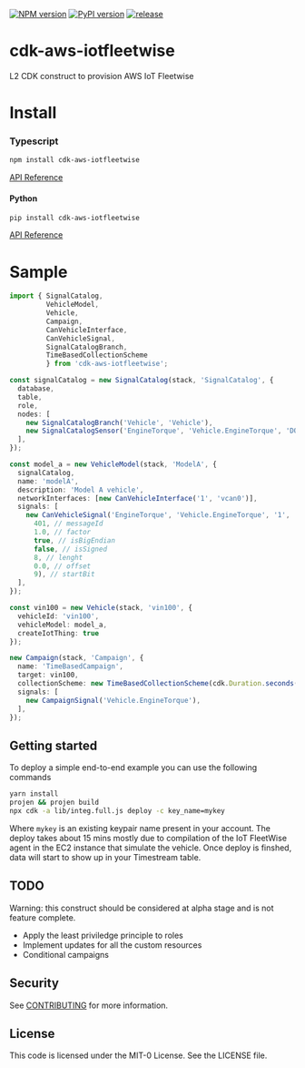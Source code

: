 [![NPM version](https://badge.fury.io/js/cdk-aws-iotfleetwise.svg)](https://badge.fury.io/js/cdk-aws-iotfleetwise)
[![PyPI version](https://badge.fury.io/py/cdk-aws-iotfleetwise.svg)](https://badge.fury.io/py/cdk-aws-iotfleetwise)
[![release](https://github.com/aws-samples/cdk-aws-iotfleetwise/actions/workflows/release.yml/badge.svg)](https://github.com/aws-samples/cdk-aws-iotfleetwise/actions/workflows/release.yml)

# cdk-aws-iotfleetwise

L2 CDK construct to provision AWS IoT Fleetwise

# Install

### Typescript

```sh
npm install cdk-aws-iotfleetwise 
```

[API Reference](doc/api-typescript.md)

#### Python

```sh
pip install cdk-aws-iotfleetwise 
```

[API Reference](doc/api-python.md)

# Sample

```ts
import { SignalCatalog, 
         VehicleModel, 
         Vehicle, 
         Campaign, 
         CanVehicleInterface, 
         CanVehicleSignal,
         SignalCatalogBranch,
         TimeBasedCollectionScheme
         } from 'cdk-aws-iotfleetwise';

const signalCatalog = new SignalCatalog(stack, 'SignalCatalog', {
  database,
  table,
  role,
  nodes: [
    new SignalCatalogBranch('Vehicle', 'Vehicle'),
    new SignalCatalogSensor('EngineTorque', 'Vehicle.EngineTorque', 'DOUBLE'),
  ],
});

const model_a = new VehicleModel(stack, 'ModelA', {
  signalCatalog,
  name: 'modelA',
  description: 'Model A vehicle',
  networkInterfaces: [new CanVehicleInterface('1', 'vcan0')],
  signals: [
    new CanVehicleSignal('EngineTorque', 'Vehicle.EngineTorque', '1',
      401, // messageId
      1.0, // factor
      true, // isBigEndian
      false, // isSigned
      8, // lenght
      0.0, // offset
      9), // startBit
  ],
});

const vin100 = new Vehicle(stack, 'vin100', {
  vehicleId: 'vin100',
  vehicleModel: model_a,
  createIotThing: true
});

new Campaign(stack, 'Campaign', {
  name: 'TimeBasedCampaign',
  target: vin100,
  collectionScheme: new TimeBasedCollectionScheme(cdk.Duration.seconds(10)),
  signals: [
    new CampaignSignal('Vehicle.EngineTorque'),
  ],
});
```

## Getting started
To deploy a simple end-to-end example you can use the following commands

```sh
yarn install
projen && projen build
npx cdk -a lib/integ.full.js deploy -c key_name=mykey
```
Where `mykey` is an existing keypair name present in your account.
The deploy takes about 15 mins mostly due to compilation of the IoT FleetWise agent in the
EC2 instance that simulate the vehicle. Once deploy is finshed, data will start to show up in your Timestream table.

## TODO

Warning: this construct should be considered at alpha stage and is not feature complete.
- Apply the least priviledge principle to roles
- Implement updates for all the custom resources
- Conditional campaigns

## Security

See [CONTRIBUTING](CONTRIBUTING.md#security-issue-notifications) for more 
information.

## License

This code is licensed under the MIT-0 License. See the LICENSE file.

